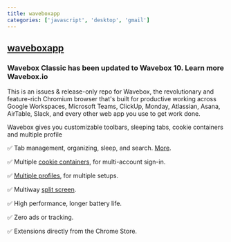 ```yaml
---
title: waveboxapp
categories: ['javascript', 'desktop', 'gmail']
---
```

## [waveboxapp](https://github.com/wavebox/waveboxapp)

### Wavebox Classic has been updated to Wavebox 10. Learn more Wavebox.io


This is an issues & release-only repo for Wavebox, the revolutionary and feature-rich Chromium browser that's built for productive working across Google Workspaces, Microsoft Teams, ClickUp, Monday, Atlassian, Asana, AirTable, Slack, and every other web app you use to get work done.

Wavebox gives you customizable toolbars, sleeping tabs, cookie containers and multiple profile

✅ Tab management, organizing, sleep, and search. [More](https://blog.wavebox.io/how-to-keep-tabs-on-your-browser-tabs/).

✅ Multiple [cookie containers](https://blog.wavebox.io/saas-profiles-groups-collections-tutorial/), for multi-account sign-in.

✅ [Multiple profiles](https://kb.wavebox.io/wavebox-profiles/), for multiple setups.

✅ Multiway [split screen](https://kb.wavebox.io/using-split-screen-in-wavebox/).

✅ High performance, longer battery life.

✅ Zero ads or tracking.

✅ Extensions directly from the Chrome Store.

